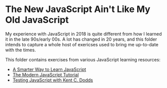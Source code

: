 # The New JavaScript Ain't Like My Old JavaScript
My experience with JavaScript in 2018 is quite different from how I learned it in the late 90s/early 00s.  A lot has changed in 20 years, and this folder intends to capture a whole host of exericses used to bring me up-to-date with the times.  

This folder contains exercises from various JavaScript learning resources:
* [A Smarter Way to Learn JavaScript](http://asmarterwaytolearn.com/js/index-of-exercises.html)
* [The Modern JavaScript Tutorial](https://javascript.info/)
* [Testing JavaScript with Kent C. Dodds](https://testingjavascript.com/)
